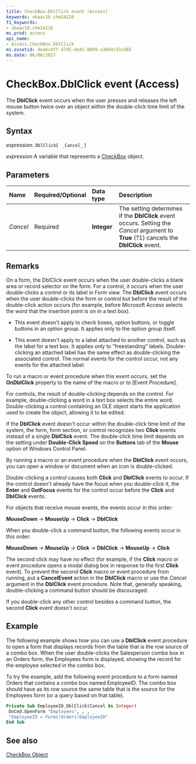 ```yaml
---
title: CheckBox.DblClick event (Access)
keywords: vbaac10.chm14126
f1_keywords:
- vbaac10.chm14126
ms.prod: access
api_name:
- Access.CheckBox.DblClick
ms.assetid: dea6c8ff-47d5-de41-8099-a36b4c53c665
ms.date: 06/08/2017
---
```



# CheckBox.DblClick event (Access)

The  **DblClick** event occurs when the user presses and releases the left mouse button twice over an object within the double-click time limit of the system.


## Syntax

_expression_. `DblClick`( ` _Cancel_` )

_expression_ A variable that represents a [CheckBox](Access.CheckBox.md) object.


## Parameters



|Name|Required/Optional|Data type|Description|
|:-----|:-----|:-----|:-----|
| _Cancel_|Required|**Integer**|The setting determines if the  **DblClick** event occurs. Setting the _Cancel_ argument to **True** (?1) cancels the **DblClick** event.|

## Remarks

On a form, the DblClick event occurs when the user double-clicks a blank area or record selector on the form. For a control, it occurs when the user double-clicks a control or its label in Form view. The  **DblClick** event occurs when the user double-clicks the form or control but before the result of the double-click action occurs (for example, before Microsoft Access selects the word that the insertion point is on in a text box).




- This event doesn't apply to check boxes, option buttons, or toggle buttons in an option group. It applies only to the option group itself.
    
- This event doesn't apply to a label attached to another control, such as the label for a text box. It applies only to "freestanding" labels. Double-clicking an attached label has the same effect as double-clicking the associated control. The normal events for the control occur, not any events for the attached label.
    


To run a macro or event procedure when this event occurs, set the  **OnDblClick** property to the name of the macro or to [Event Procedure].

For controls, the result of double-clicking depends on the control. For example, double-clicking a word in a text box selects the entire word. Double-clicking a control containing an OLE object starts the application used to create the object, allowing it to be edited.

If the  **DblClick** event doesn't occur within the double-click time limit of the system, the form, form section, or control recognizes two **Click** events instead of a single **DblClick** event. The double-click time limit depends on the setting under **Double-Click Speed** on the **Buttons** tab of the **Mouse** option of Windows Control Panel.

By running a macro or an event procedure when the  **DblClick** event occurs, you can open a window or document when an icon is double-clicked.

Double-clicking a control causes both  **Click** and **DblClick** events to occur. If the control doesn't already have the focus when you double-click it, the **Enter** and **GotFocus** events for the control occur before the **Click** and **DblClick** events.

For objects that receive mouse events, the events occur in this order:

 **MouseDown** → **MouseUp** → **Click** → **DblClick**

When you double-click a command button, the following events occur in this order:

 **MouseDown** → **MouseUp** → **Click** → **DblClick** → **MouseUp** → **Click**

The second click may have no effect (for example, if the  **Click** macro or event procedure opens a modal dialog box in response to the first **Click** event). To prevent the second **Click** macro or event procedure from running, put a **CancelEvent** action in the **DblClick** macro or use the _Cancel_ argument in the **DblClick** event procedure. Note that, generally speaking, double-clicking a command button should be discouraged.

If you double-click any other control besides a command button, the second  **Click** event doesn't occur.


## Example

The following example shows how you can use a  **DblClick** event procedure to open a form that displays records from the table that is the row source of a combo box. When the user double-clicks the Salesperson combo box in an Orders form, the Employees form is displayed, showing the record for the employee selected in the combo box.

To try the example, add the following event procedure to a form named Orders that contains a combo box named EmployeeID. The combo box should have as its row source the same table that is the source for the Employees form (or a query based on that table).




```vb
Private Sub EmployeeID_DblClick(Cancel As Integer) 
 DoCmd.OpenForm "Employees", , , _ 
 "EmployeeID = Forms!Orders!EmployeeID" 
End Sub
```


## See also


[CheckBox Object](Access.CheckBox.md)

